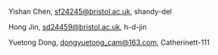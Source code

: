 Yishan Chen, sf24245@bristol.ac.uk, shandy-del

Hong Jin, sd24459@bristol.ac.uk, h-d-jin

Yuetong Dong, dongyuetong_cam@163.com, Catherinett-111

